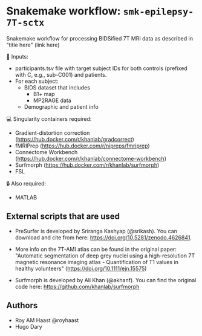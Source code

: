 # Snakemake workflow: `smk-epilepsy-7T-sctx`
Snakemake workflow for processing BIDSified 7T MRI data as described in "title here" (link here)

:minidisc: Inputs:
- participants.tsv file with target subject IDs for both controls (prefixed with C, e.g., sub-C001) and patients.
- For each subject:
  - BIDS dataset that includes
    - B1+ map
    - MP2RAGE data
  - Demographic and patient info

:computer: Singularity containers required:
 - Gradient-distortion correction (https://hub.docker.com/r/khanlab/gradcorrect)
 - fMRIPrep (https://hub.docker.com/r/nipreps/fmriprep)
 - Connectome Workbench (https://hub.docker.com/r/khanlab/connectome-workbench)
 - Surfmorph (https://hub.docker.com/r/khanlab/surfmorph)
 - FSL

:lock: Also required:
 - MATLAB

## External scripts that are used

- PreSurfer is developed by Sriranga Kashyap (@srikash). You can download and cite from here: 
https://doi.org/10.5281/zenodo.4626841.

- More info on the 7T-AMI atlas can be found in the original paper:
"Automatic segmentation of deep grey nuclei using a high-resolution 7T magnetic resonance imaging atlas - Quantification of T1 values in healthy volunteers" (https://doi.org/10.1111/ejn.15575)

- Surfmorph is developed by Ali Khan (@akhanf). You can find the original code here:
https://github.com/khanlab/surfmorph

## Authors

* Roy AM Haast @royhaast 
* Hugo Dary